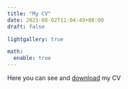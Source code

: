 ```yaml
---
title: "My CV"
date: 2021-08-02T11:04:49+08:00
draft: false

lightgallery: true

math:
  enable: true
---
```


Here you can see and [download](https://raw.githubusercontent.com/GianmarcoAndreana/gianmarcoandreana.github.io/main/Gianmarco_Andreana_CV.pdf) my CV


<object data="https://github.com/GianmarcoAndreana/gianmarcoandreana.github.io/files/7741571/Gianmarco_Andreana_CV.pdf" type="application/pdf" width="700px" height="700px">
    <embed src="https://github.com/GianmarcoAndreana/gianmarcoandreana.github.io/files/7741571/Gianmarco_Andreana_CV.pdf">
    </embed>
</object>
